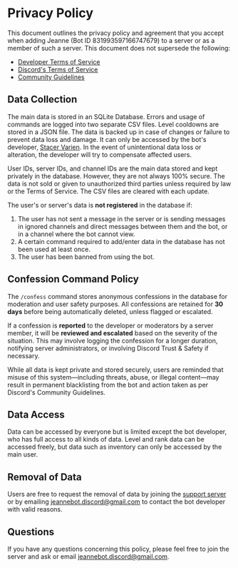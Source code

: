 # Privacy Policy

This document outlines the privacy policy and agreement that you accept when adding Jeanne (Bot ID 831993597166747679) to a server or as a member of such a server. This document does not supersede the following:

* [Developer Terms of Service](https://discordapp.com/developers/docs/legal)
* [Discord's Terms of Service](https://discord.com/terms)
* [Community Guidelines](https://discord.com/guidelines)

## Data Collection

The main data is stored in an SQLite Database. Errors and usage of commands are logged into two separate CSV files. Level cooldowns are stored in a JSON file. The data is backed up in case of changes or failure to prevent data loss and damage. It can only be accessed by the bot's developer, [Stacer Varien](https://github.com/Stacer-Varien). In the event of unintentional data loss or alteration, the developer will try to compensate affected users.

User IDs, server IDs, and channel IDs are the main data stored and kept privately in the database. However, they are not always 100% secure. The data is not sold or given to unauthorized third parties unless required by law or the Terms of Service. The CSV files are cleared with each update.

The user's or server's data is **not registered** in the database if:

1. The user has not sent a message in the server or is sending messages in ignored channels and direct messages between them and the bot, or in a channel where the bot cannot view.
2. A certain command required to add/enter data in the database has not been used at least once.
3. The user has been banned from using the bot.

## Confession Command Policy

The `/confess` command stores anonymous confessions in the database for moderation and user safety purposes. All confessions are retained for **30 days** before being automatically deleted, unless flagged or escalated.

If a confession is **reported** to the developer or moderators by a server member, it will be **reviewed and escalated** based on the severity of the situation. This may involve logging the confession for a longer duration, notifying server administrators, or involving Discord Trust & Safety if necessary.

While all data is kept private and stored securely, users are reminded that misuse of this system—including threats, abuse, or illegal content—may result in permanent blacklisting from the bot and action taken as per Discord's Community Guidelines.

## Data Access

Data can be accessed by everyone but is limited except the bot developer, who has full access to all kinds of data. Level and rank data can be accessed freely, but data such as inventory can only be accessed by the main user.

## Removal of Data

Users are free to request the removal of data by joining the [support server](https://discord.gg/Vfa796yvNq) or by emailing [jeannebot.discord@gmail.com](mailto:jeannebot.discord@gmail.com) to contact the bot developer with valid reasons.

## Questions

If you have any questions concerning this policy, please feel free to join the server and ask or email [jeannebot.discord@gmail.com](mailto:jeannebot.discord@gmail.com).
